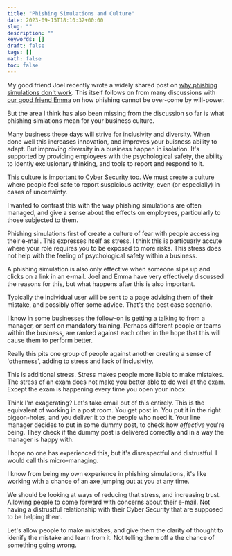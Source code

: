 ```yaml
---
title: "Phishing Simulations and Culture"
date: 2023-09-15T18:10:32+00:00
slug: ""
description: ""
keywords: []
draft: false
tags: []
math: false
toc: false
---
```


My good friend Joel recently wrote a widely shared post on [why phishing simulations don't work](https://joelgsamuel.medium.com/what-i-mean-by-defence-in-depth-cybersecurity-6ac07f89ad89). This itself follows on from many discussions with [our good friend Emma](https://twitter.com/EmmaWicksCyber) on how phishing cannot be over-come by will-power.

But the area I think has also been missing from the discussion so far is what phishing simlations mean for your business culture.

Many business these days will strive for inclusivity and diversity. When done well this increases innovation, and improves your buisness ability to adapt. But improving diversity in a business happen in isolation. It's supported by providing employees with the psychological safety, the ability to identiy exclusionary thinking, and tools to report and respond to it.

[This culture is important to Cyber Security too](https://cyberempathy.org/episodes/creating-psychological-safety-in-cybersecurity). We must create a culture where people feel safe to report suspicious activity, even (or especially) in cases of uncertainty.

I wanted to contrast this with the way phishing simulations are often managed, and give a sense about the effects on employees, particularly to those subjected to them.

<!--alex ignore fear-->
Phishing simulations first of create a culture of fear with people accessing their e-mail. This expresses itself as stress. I think this is particuarly accute where your role requires you to be exposed to more risks. This stress does not help with the feeling of  psychological safety within a business.

A phishing simulation is also only effective when someone slips up and clicks on a link in an e-mail. Joel and Emma have very effectively discussed the reasons for this, but what happens after this is also important.

Typically the individual user will be sent to a page advising them of their mistake, and possibly offer some advice. That's the best case scenario.

I know in some businesses the follow-on is getting a talking to from a manager, or sent on mandatory training. Perhaps different people or teams within the business, are ranked against each other in the hope that this will cause them to perform better.

Really this pits one group of people against another creating a sense of 'otherness', adding to stress and lack of inclusivity.

This is additional stress. Stress makes people more liable to make mistakes. The stress of an exam does not make you better able to do well at the exam. Except the exam is happening every time you open your inbox.

<!--alex ignore dummy-->
Think I'm exagerating? Let's take email out of this entirely. This is the equivalent of working in a post room. You get post in. You put it in the right pigeon-holes, and you deliver it to the people who need it. Your line manager decides to put in some dummy post, to check how _effective_ you're being. They check if the dummy post is delivered correctly and in a way the manager is happy with.

I hope no one has experienced this, but it's disrespectful and distrustful. I would call this micro-managing.

I know from being my own experience in phishing simulations, it's like working with a chance of an axe jumping out at you at any time.

We should be looking at ways of reducing that stress, and increasing trust. Allowing people to come forward with concerns about their e-mail. Not having a distrustful relationship with their Cyber Security that are supposed to be helping them.

Let's allow people to make mistakes, and give them the clarity of thought to idenify the mistake and learn from it. Not telling them off a the chance of something going wrong.